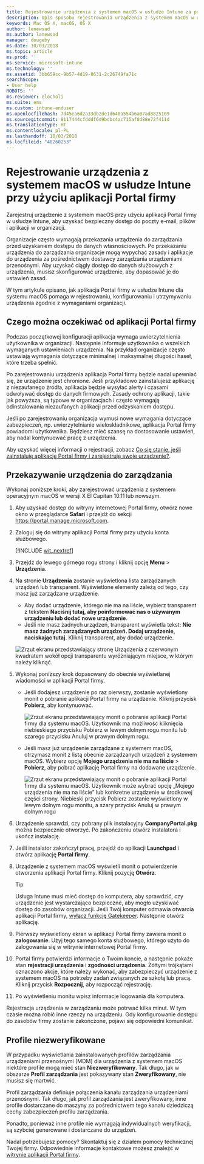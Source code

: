```yaml
---
title: Rejestrowanie urządzenia z systemem macOS w usłudze Intune za pomocą aplikacji Portal firmy | Microsoft Docs
description: Opis sposobu rejestrowania urządzenia z systemem macOS w usłudze Intune za pomocą aplikacji Portal firmy
keywords: Mac OS X, macOS, OS X
author: lenewsad
ms.author: lanewsad
manager: dougeby
ms.date: 10/03/2018
ms.topic: article
ms.prod: ''
ms.service: microsoft-intune
ms.technology: ''
ms.assetid: 3bb659cc-9b57-4d19-8631-2c26749fa71c
searchScope:
- User help
ROBOTS: ''
ms.reviewer: elocholi
ms.suite: ems
ms.custom: intune-enduser
ms.openlocfilehash: 7d45ea6d2a33db2de1d640a554b6a07ad8825109
ms.sourcegitcommit: 8117444cfdddf6d9bdbc4ac715af8d88e72f411d
ms.translationtype: HT
ms.contentlocale: pl-PL
ms.lasthandoff: 10/03/2018
ms.locfileid: "48260253"
---
```

# <a name="enroll-your-macos-device-in-intune-with-the-company-portal-app"></a>Rejestrowanie urządzenia z systemem macOS w usłudze Intune przy użyciu aplikacji Portal firmy

Zarejestruj urządzenie z systemem macOS przy użyciu aplikacji Portal firmy w usłudze Intune, aby uzyskać bezpieczny dostęp do poczty e-mail, plików i aplikacji w organizacji.

Organizacje często wymagają przekazania urządzenia do zarządzania przed uzyskaniem dostępu do danych własnościowych. Po przekazaniu urządzenia do zarządzania organizacje mogą wypychać zasady i aplikacje do urządzenia za pośrednictwem dostawcy zarządzania urządzeniami przenośnymi. Aby uzyskać ciągły dostęp do danych służbowych z urządzenia, musisz skonfigurować urządzenie, aby dopasować je do ustawień zasad.  

W tym artykule opisano, jak aplikacja Portal firmy w usłudze Intune dla systemu macOS pomaga w rejestrowaniu, konfigurowaniu i utrzymywaniu urządzenia zgodnie z wymaganiami organizacji.

## <a name="what-to-expect-from-the-company-portal-app"></a>Czego można oczekiwać od aplikacji Portal firmy

Podczas początkowej konfiguracji aplikacja wymaga uwierzytelnienia użytkownika w organizacji. Następnie informuje użytkownika o wszelkich wymaganych ustawieniach urządzenia. Na przykład organizacje często ustawiają wymagania dotyczące minimalnej i maksymalnej długości haseł, które trzeba spełnić.    

Po zarejestrowaniu urządzenia aplikacja Portal firmy będzie nadal upewniać się, że urządzenie jest chronione. Jeśli przykładowo zainstalujesz aplikację z niezaufanego źródła, aplikacja będzie wysyłać alerty i czasami odwoływać dostęp do danych firmowych. Zasady ochrony aplikacji, takie jak powyższa, są typowe w organizacjach i często wymagają odinstalowania niezaufanych aplikacji przed odzyskaniem dostępu.

Jeśli po zarejestrowaniu organizacja wymusi nowe wymagania dotyczące zabezpieczeń, np. uwierzytelnianie wieloskładnikowe, aplikacja Portal firmy powiadomi użytkownika. Będziesz mieć szansę na dostosowanie ustawień, aby nadal kontynuować pracę z urządzenia.  

Aby uzyskać więcej informacji o rejestracji, zobacz [Co się stanie, jeśli zainstaluję aplikację Portal firmy i zarejestruję swoje urządzenie?](what-happens-if-you-install-the-Company-Portal-app-and-enroll-your-device-in-intune-macos.md).  

## <a name="get-your-device-managed"></a>Przekazywanie urządzenia do zarządzania  
Wykonaj poniższe kroki, aby zarejestrować urządzenia z systemem operacyjnym macOS w wersji X El Capitan 10.11 lub nowszym.   


1. Aby uzyskać dostęp do witryny internetowej Portal firmy, otwórz nowe okno w przeglądarce __Safari__ i przejdź do sekcji https://portal.manage.microsoft.com.  

2. Zaloguj się do witryny aplikacji Portal firmy przy użyciu konta służbowego.

   [!INCLUDE [wit_nextref](includes/end-user-password-guidance.md)]


3. Przejdź do lewego górnego rogu strony i kliknij opcję **Menu** > **Urządzenia**.  

4. Na stronie __Urządzenia__ zostanie wyświetlona lista zarządzanych urządzeń lub transparent. Wyświetlone elementy zależą od tego, czy masz już zarządzane urządzenie. 
    * Aby dodać urządzenie, którego nie ma na liście, wybierz transparent z tekstem **Naciśnij tutaj, aby poinformować nas o używanym urządzeniu lub dodać nowe urządzenie**.
    * Jeśli nie masz żadnych urządzeń, transparent wyświetla tekst: **Nie masz żadnych zarządzanych urządzeń. Dodaj urządzenie, naciskając tutaj.** Kliknij transparent, aby dodać urządzenie.  

     ![Zrzut ekranu przedstawiający stronę Urządzenia z czerwonym kwadratem wokół opcji transparentu wyróżniającym miejsce, w którym należy kliknąć.](./media/CP-enroll-MACOS-1808.png)  
5.  Wykonaj poniższy krok dopasowany do obecnie wyświetlanej wiadomości w aplikacji Portal firmy.  
    * Jeśli dodajesz urządzenie po raz pierwszy, zostanie wyświetlony monit o pobranie aplikacji Portal firmy na urządzenie. Kliknij przycisk **Pobierz**, aby kontynuować.  

         ![Zrzut ekranu przedstawiający monit o pobranie aplikacji Portal firmy dla systemu macOS. Użytkownik ma możliwość kliknięcia niebieskiego przycisku Pobierz w lewym dolnym rogu monitu lub szarego przycisku Anuluj w prawym dolnym rogu.](./media/CP-enroll-download-macOS-1808.png)  

    * Jeśli masz już urządzenie zarządzane z systemem macOS, otrzymasz monit z listą obecnie zarządzanych urządzeń z systemem macOS. Wybierz opcję **Mojego urządzenia nie ma na liście** > **Pobierz**, aby pobrać aplikację Portal firmy na dodawane urządzenie.  

         ![Zrzut ekranu przedstawiający monit o pobranie aplikacji Portal firmy dla systemu macOS. Użytkownik może wybrać opcję „Mojego urządzenia nie ma na liście” lub konkretne urządzenie w środkowej części strony. Niebieski przycisk Pobierz zostanie wyświetlony w lewym dolnym rogu monitu, a szary przycisk Anuluj w prawym dolnym rogu](./media/cp-mac-os-device-isnt-here-1808.png)  

6. Urządzenie sprawdzi, czy pobrany plik instalacyjny **CompanyPortal.pkg** można bezpiecznie otworzyć. Po zakończeniu otwórz instalatora i ukończ instalację.  

7. Jeśli instalator zakończył pracę, przejdź do aplikacji **Launchpad** i otwórz aplikację **Portal firmy**.  

8. Urządzenie z systemem macOS wyświetli monit o potwierdzenie otworzenia aplikacji Portal firmy. Kliknij pozycję **Otwórz**.  

   > [!TIP]
   > Usługa Intune musi mieć dostęp do komputera, aby sprawdzić, czy urządzenie jest wystarczająco bezpieczne, aby mogło uzyskiwać dostęp do zasobów organizacji. Jeśli Twój komputer odmawia otwarcia aplikacji Portal firmy, [wyłącz funkcję Gatekeeper](https://support.apple.com/HT202491). Następnie otwórz aplikację.

9. Pierwszy wyświetlony ekran w aplikacji Portal firmy zawiera monit o **zalogowanie**. Użyj tego samego konta służbowego, którego użyto do zalogowania się w witrynie internetowej Portal firmy.

10. Portal firmy potwierdzi informacje o Twoim koncie, a następnie pokaże stan **rejestracji urządzenia** i **zgodności urządzenia**. Żółtymi trójkątami oznaczono akcje, które należy wykonać, aby zabezpieczyć urządzenie z systemem macOS na potrzeby zadań związanych ze szkołą lub pracą. Kliknij przycisk **Rozpocznij**, aby rozpocząć rejestrację. 

11. Po wyświetleniu monitu wpisz informacje logowania dla komputera.  

Rejestracja urządzenia w zarządzaniu może potrwać kilka minut. W tym czasie można robić inne rzeczy na urządzeniu. Gdy konfigurowanie dostępu do zasobów firmy zostanie zakończone, pojawi się odpowiedni komunikat.  

## <a name="unverified-profiles"></a>Profile niezweryfikowane
W przypadku wyświetlania zainstalowanych profilów zarządzania urządzeniami przenośnymi (MDM) dla urządzenia z systemem macOS niektóre profile mogą mieć stan **Niezweryfikowany**. Tak długo, jak w obszarze **Profil zarządzania** jest pokazywany stan **Zweryfikowany**, nie musisz się martwić.  

Profil zarządzania definiuje połączenia kanału zarządzania urządzeniami przenośnymi. Tak długo, jak profil zarządzania jest zweryfikowany, inne profile dostarczane do maszyny za pośrednictwem tego kanału dziedziczą cechy zabezpieczeń profilu zarządzania.

Ponadto, ponieważ inne profile nie wymagają indywidualnych weryfikacji, są szybciej generowane i dostarczane do urządzeń. 

Nadal potrzebujesz pomocy? Skontaktuj się z działem pomocy technicznej Twojej firmy. Odpowiednie informacje kontaktowe możesz znaleźć w [witrynie aplikacji Portal firmy](https://go.microsoft.com/fwlink/?linkid=2010980).  
